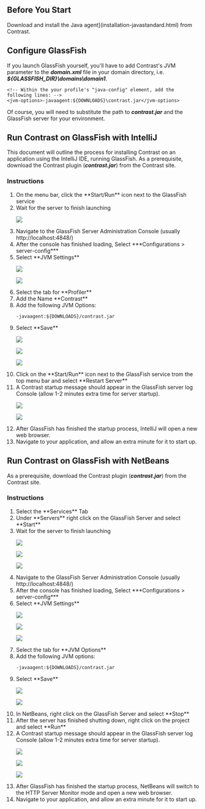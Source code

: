 <!--
title: "GlassFish"
description: "Agent installation using the GlassFish container"
tags: "java agent installation glassfish intellij netbeans"
-->

## Before You Start

Download and install the Java agent](installation-javastandard.html) from Contrast.

## Configure GlassFish

If you launch GlassFish yourself, you'll have to add Contrast's JVM parameter to the ***domain.xml*** file in your domain directory, i.e. ***${GLASSFISH_DIR}\domains\domain1***.

``` 
<!-- Within the your profile's "java-config" element, add the following lines: -->
<jvm-options>-javaagent:${DOWNLOADS}\contrast.jar</jvm-options>
```

Of course, you will need to substitute the path to ***contrast.jar*** and the GlassFish server for your environment.

## Run Contrast on GlassFish with IntelliJ

This document will outline the process for installing Contrast on an application using the IntelliJ IDE, running GlassFish. As a prerequisite,
download the Contrast plugin (***contrast.jar***) from the Contrast site.

### Instructions

<ol>
<li> On the menu bar, click the **Start/Run** icon next to the GlassFish service </li>
<li> Wait for the server to finish launching </li>

<a href="assets/images/KB2-c03_1.png" rel="lightbox" title="Launch Server"><img class="thumbnail" src="assets/images/KB2-c03_1.png"/></a>

<li> Navigate to the GlassFish Server Administration Console (usually http://localhost:4848/) </li>
<li> After the console has finished loading, Select ***Configurations > server-config*** </li>
<li> Select **JVM Settings** </li>

<a href="assets/images/KB2-c03_2.png" rel="lightbox" title="Server Administration Console: Configurations"><img class="thumbnail" src="assets/images/KB2-c03_2.png"/></a>

<a href="assets/images/KB2-c03_3.png" rel="lightbox" title="JVM Settings"><img class="thumbnail" src="assets/images/KB2-c03_3.png"/></a>

<li> Select the tab for **Profiler** </li>
<li> Add the Name **Contrast** </li>
<li> Add the following JVM Options: </li>

````
-javaagent:${DOWNLOADS}/contrast.jar
````

<li> Select **Save** </li>

<a href="assets/images/KB2-c03_4.png" rel="lightbox" title="Profiler Tab"><img class="thumbnail" src="assets/images/KB2-c03_4.png"/></a>

<a href="assets/images/KB2-c03_5.png" rel="lightbox" title="Profiler Name"><img class="thumbnail" src="assets/images/KB2-c03_5.png"/></a>

<a href="assets/images/KB2-c03_6.png" rel="lightbox" title="Save JVM Options"><img class="thumbnail" src="assets/images/KB2-c03_6.png"/></a>

<li> Click on the **Start/Run** icon next to the GlassFish service trom the top menu bar and select **Restart Server** </li>
<li> A Contrast startup message should appear in the GlassFish server log Console (allow 1-2 minutes extra time for server startup). </li>

<a href="assets/images/KB2-c03_7.png" rel="lightbox" title="Restart Server"><img class="thumbnail" src="assets/images/KB2-c03_7.png"/></a>

<a href="assets/images/KB2-c03_8.png" rel="lightbox" title="Startup Message"><img class="thumbnail" src="assets/images/KB2-c03_8.png"/></a>

<li> After GlassFish has finished the startup process, IntelliJ will open a new web browser. </li>
<li> Navigate to your application, and allow an extra minute for it to start up. </li>
</ol>

## Run Contrast on GlassFish with NetBeans
As a prerequisite, download the Contrast plugin (***contrast.jar***) from the Contrast site.

### Instructions

<ol>
<li> Select the **Services** Tab </li>
<li> Under **Servers** right click on the GlassFish Server and select **Start** </li>
<li> Wait for the server to finish launching </li>

<a href="assets/images/KB2-c02_1.png" rel="lightbox" title="Services Tab"><img class="thumbnail" src="assets/images/KB2-c02_1.png"/></a>

<a href="assets/images/KB2-c02_2.png" rel="lightbox" title="Start GlassFish Server"><img class="thumbnail" src="assets/images/KB2-c02_2.png"/></a>

<a href="assets/images/KB2-c02_3.png" rel="lightbox" title="Server Launched"><img class="thumbnail" src="assets/images/KB2-c02_3.png"/></a>

<li> Navigate to the GlassFish Server Administration Console (usually http://localhost:4848/) </li>
<li> After the console has finished loading, Select ***Configurations > server-config*** </li>
<li> Select **JVM Settings** </li>

<a href="assets/images/KB2-c02_4.png" rel="lightbox" title="GlassFish Server Admin Console"><img class="thumbnail" src="assets/images/KB2-c02_4.png"/></a>

<a href="assets/images/KB2-c02_5.png" rel="lightbox" title="Configurations"><img class="thumbnail" src="assets/images/KB2-c02_5.png"/></a>

<a href="assets/images/KB2-c02_6.png" rel="lightbox" title="JVM Settings"><img class="thumbnail" src="assets/images/KB2-c02_6.png"/></a>

<li> Select the tab for **JVM Options** </li>
<li> Add the following JVM options: </li>

````
-javaagent:${DOWNLOADS}/contrast.jar
````

<li> Select **Save** </li>

<a href="assets/images/KB2-c02_7.png" rel="lightbox" title="JVM Options Tab"><img class="thumbnail" src="assets/images/KB2-c02_7.png"/></a>

<a href="assets/images/KB2-c02_8.png" rel="lightbox" title="Add JM Options"><img class="thumbnail" src="assets/images/KB2-c02_8.png"/></a>

<li> In NetBeans, right click on the GlassFish Server and select **Stop** </li>
<li> After the server has finished shutting down, right click on the project and select **Run** </li>
<li> A Contrast startup message should appear in the GlassFish server log Console (allow 1-2 minutes extra time for server startup). </li>

<a href="assets/images/KB2-c02_9.png" rel="lightbox" title="Stop GlassFish Server"><img class="thumbnail" src="assets/images/KB2-c02_9.png"/></a>

<a href="assets/images/KB2-c02_10.png" rel="lightbox" title="Run Project"><img class="thumbnail" src="assets/images/KB2-c02_10.png"/></a>

<a href="assets/images/KB2-c02_11.png" rel="lightbox" title="Startup Message"><img class="thumbnail" src="assets/images/KB2-c02_11.png"/></a>


<li> After GlassFish has finished the startup process, NetBeans will switch to the HTTP Server Monitor mode and open a new web browser. </li>
<li> Navigate to your application, and allow an extra minute for it to start up. </li>

</ol>
